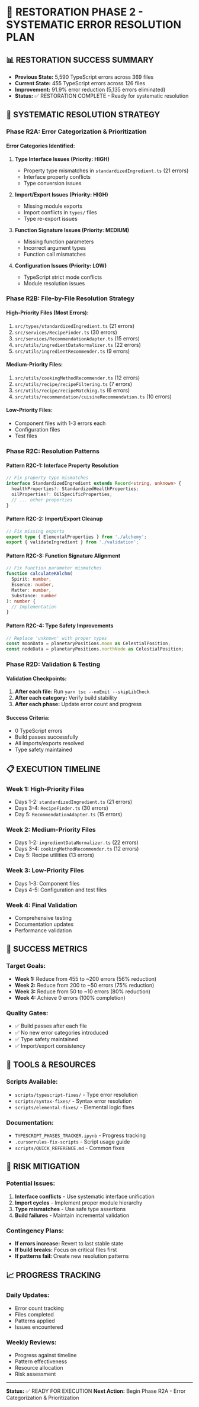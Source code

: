 # 🚀 RESTORATION PHASE 2 - SYSTEMATIC ERROR RESOLUTION PLAN

## 📊 **RESTORATION SUCCESS SUMMARY**
- **Previous State:** 5,590 TypeScript errors across 369 files
- **Current State:** 455 TypeScript errors across 126 files
- **Improvement:** 91.9% error reduction (5,135 errors eliminated)
- **Status:** ✅ RESTORATION COMPLETE - Ready for systematic resolution

## 🎯 **SYSTEMATIC RESOLUTION STRATEGY**

### **Phase R2A: Error Categorization & Prioritization**

#### **Error Categories Identified:**

1. **Type Interface Issues (Priority: HIGH)**
   - Property type mismatches in `standardizedIngredient.ts` (21 errors)
   - Interface property conflicts
   - Type conversion issues

2. **Import/Export Issues (Priority: HIGH)**
   - Missing module exports
   - Import conflicts in `types/` files
   - Type re-export issues

3. **Function Signature Issues (Priority: MEDIUM)**
   - Missing function parameters
   - Incorrect argument types
   - Function call mismatches

4. **Configuration Issues (Priority: LOW)**
   - TypeScript strict mode conflicts
   - Module resolution issues

### **Phase R2B: File-by-File Resolution Strategy**

#### **High-Priority Files (Most Errors):**
1. `src/types/standardizedIngredient.ts` (21 errors)
2. `src/services/RecipeFinder.ts` (30 errors)
3. `src/services/RecommendationAdapter.ts` (15 errors)
4. `src/utils/ingredientDataNormalizer.ts` (22 errors)
5. `src/utils/ingredientRecommender.ts` (9 errors)

#### **Medium-Priority Files:**
1. `src/utils/cookingMethodRecommender.ts` (12 errors)
2. `src/utils/recipe/recipeFiltering.ts` (7 errors)
3. `src/utils/recipe/recipeMatching.ts` (6 errors)
4. `src/utils/recommendation/cuisineRecommendation.ts` (10 errors)

#### **Low-Priority Files:**
- Component files with 1-3 errors each
- Configuration files
- Test files

### **Phase R2C: Resolution Patterns**

#### **Pattern R2C-1: Interface Property Resolution**
```typescript
// Fix property type mismatches
interface StandardizedIngredient extends Record<string, unknown> {
  healthProperties?: StandardizedHealthProperties;
  oilProperties?: OilSpecificProperties;
  // ... other properties
}
```

#### **Pattern R2C-2: Import/Export Cleanup**
```typescript
// Fix missing exports
export type { ElementalProperties } from './alchemy';
export { validateIngredient } from './validation';
```

#### **Pattern R2C-3: Function Signature Alignment**
```typescript
// Fix function parameter mismatches
function calculateKAlchm(
  Spirit: number,
  Essence: number,
  Matter: number,
  Substance: number
): number {
  // Implementation
}
```

#### **Pattern R2C-4: Type Safety Improvements**
```typescript
// Replace 'unknown' with proper types
const moonData = planetaryPositions.moon as CelestialPosition;
const nodeData = planetaryPositions.northNode as CelestialPosition;
```

### **Phase R2D: Validation & Testing**

#### **Validation Checkpoints:**
1. **After each file:** Run `yarn tsc --noEmit --skipLibCheck`
2. **After each category:** Verify build stability
3. **After each phase:** Update error count and progress

#### **Success Criteria:**
- 0 TypeScript errors
- Build passes successfully
- All imports/exports resolved
- Type safety maintained

## 📋 **EXECUTION TIMELINE**

### **Week 1: High-Priority Files**
- Days 1-2: `standardizedIngredient.ts` (21 errors)
- Days 3-4: `RecipeFinder.ts` (30 errors)
- Day 5: `RecommendationAdapter.ts` (15 errors)

### **Week 2: Medium-Priority Files**
- Days 1-2: `ingredientDataNormalizer.ts` (22 errors)
- Days 3-4: `cookingMethodRecommender.ts` (12 errors)
- Day 5: Recipe utilities (13 errors)

### **Week 3: Low-Priority Files**
- Days 1-3: Component files
- Days 4-5: Configuration and test files

### **Week 4: Final Validation**
- Comprehensive testing
- Documentation updates
- Performance validation

## 🎯 **SUCCESS METRICS**

### **Target Goals:**
- **Week 1:** Reduce from 455 to ~200 errors (56% reduction)
- **Week 2:** Reduce from 200 to ~50 errors (75% reduction)
- **Week 3:** Reduce from 50 to ~10 errors (80% reduction)
- **Week 4:** Achieve 0 errors (100% completion)

### **Quality Gates:**
- ✅ Build passes after each file
- ✅ No new error categories introduced
- ✅ Type safety maintained
- ✅ Import/export consistency

## 🔧 **TOOLS & RESOURCES**

### **Scripts Available:**
- `scripts/typescript-fixes/` - Type error resolution
- `scripts/syntax-fixes/` - Syntax error resolution
- `scripts/elemental-fixes/` - Elemental logic fixes

### **Documentation:**
- `TYPESCRIPT_PHASES_TRACKER.ipynb` - Progress tracking
- `.cursorrules-fix-scripts` - Script usage guide
- `scripts/QUICK_REFERENCE.md` - Common fixes

## 🚨 **RISK MITIGATION**

### **Potential Issues:**
1. **Interface conflicts** - Use systematic interface unification
2. **Import cycles** - Implement proper module hierarchy
3. **Type mismatches** - Use safe type assertions
4. **Build failures** - Maintain incremental validation

### **Contingency Plans:**
- **If errors increase:** Revert to last stable state
- **If build breaks:** Focus on critical files first
- **If patterns fail:** Create new resolution patterns

## 📈 **PROGRESS TRACKING**

### **Daily Updates:**
- Error count tracking
- Files completed
- Patterns applied
- Issues encountered

### **Weekly Reviews:**
- Progress against timeline
- Pattern effectiveness
- Resource allocation
- Risk assessment

---

**Status:** ✅ READY FOR EXECUTION
**Next Action:** Begin Phase R2A - Error Categorization & Prioritization 
